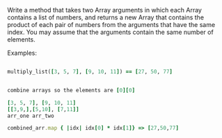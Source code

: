 Write a method that takes two Array arguments in which each Array contains a list of numbers, and returns a new Array that contains the product of each pair of numbers from the arguments that have the same index. You may assume that the arguments contain the same number of elements.

Examples:
```ruby

multiply_list([3, 5, 7], [9, 10, 11]) == [27, 50, 77]


combine arrays so the elements are [0][0]  

[3, 5, 7], [9, 10, 11]
[[3,9,],[5,10], [7,11]]
arr_one arr_two

combined_arr.map { |idx| idx[0] * idx[1]} => [27,50,77]